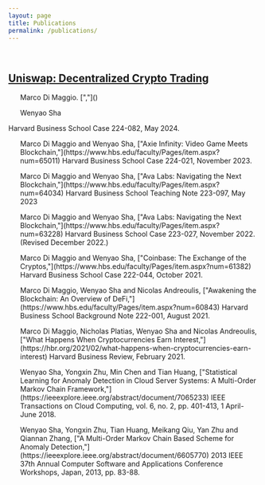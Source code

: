 ```yaml
---
layout: page
title: Publications
permalink: /publications/
---
```


<br>

<article class="post">
 <h1>
  <a href="https://www.hbs.edu/faculty/Pages/item.aspx?num=65541">Uniswap: Decentralized Crypto Trading</a> 
 </h1>
 <div>
  <ul class="tag_list_in_post">
    Marco Di Maggio. [","]() 
  </ul>
  <ul class="tag_list_in_post">
    Wenyao Sha
  </ul>
 </div>
 <div class="entry">
  Harvard Business School Case 224-082, May 2024.
 </div>
</article>

 <div>
  <ul class="tag_list_in_post">
    Marco Di Maggio and Wenyao Sha, ["Axie Infinity: Video Game Meets Blockchain,"](https://www.hbs.edu/faculty/Pages/item.aspx?num=65011) Harvard Business School Case 224-021, November 2023.
  </ul>
</div>

 <div>
  <ul class="tag_list_in_post">
    Marco Di Maggio and Wenyao Sha, ["Ava Labs: Navigating the Next Blockchain,"](https://www.hbs.edu/faculty/Pages/item.aspx?num=64034) Harvard Business School Teaching Note 223-097, May 2023
  </ul>
</div>

 <div>
  <ul class="tag_list_in_post">
    Marco Di Maggio and Wenyao Sha, ["Ava Labs: Navigating the Next Blockchain,"](https://www.hbs.edu/faculty/Pages/item.aspx?num=63228) Harvard Business School Case 223-027, November 2022. (Revised December 2022.)
  </ul>
</div>

 <div>
  <ul class="tag_list_in_post">
    Marco Di Maggio and Wenyao Sha, ["Coinbase: The Exchange of the Cryptos,"](https://www.hbs.edu/faculty/Pages/item.aspx?num=61382) Harvard Business School Case 222-044, October 2021.
  </ul>
</div>

 <div>
  <ul class="tag_list_in_post">
    Marco Di Maggio, Wenyao Sha and Nicolas Andreoulis, ["Awakening the Blockchain: An Overview of DeFi,"](https://www.hbs.edu/faculty/Pages/item.aspx?num=60843) Harvard Business School Background Note 222-001, August 2021.
  </ul>
</div>

 <div>
  <ul class="tag_list_in_post">
    Marco Di Maggio, Nicholas Platias, Wenyao Sha and Nicolas Andreoulis, ["What Happens When Cryptocurrencies Earn Interest,"](https://hbr.org/2021/02/what-happens-when-cryptocurrencies-earn-interest) Harvard Business Review, February 2021.
  </ul>
</div>

 <div>
  <ul class="tag_list_in_post">
    Wenyao Sha, Yongxin Zhu, Min Chen and Tian Huang, ["Statistical Learning for Anomaly Detection in Cloud Server Systems: A Multi-Order Markov Chain Framework,"](https://ieeexplore.ieee.org/abstract/document/7065233) IEEE Transactions on Cloud Computing, vol. 6, no. 2, pp. 401-413, 1 April-June 2018.
  </ul>
</div>

 <div>
  <ul class="tag_list_in_post">
    Wenyao Sha, Yongxin Zhu, Tian Huang, Meikang Qiu, Yan Zhu and Qiannan Zhang, ["A Multi-Order Markov Chain Based Scheme for Anomaly Detection,"](https://ieeexplore.ieee.org/abstract/document/6605770) 2013 IEEE 37th Annual Computer Software and Applications Conference Workshops, Japan, 2013, pp. 83-88.
  </ul>
</div>

<br>

